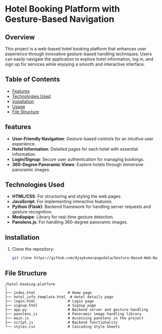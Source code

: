 # Hotel Booking Platform with Gesture-Based Navigation

## Overview

This project is a web-based hotel booking platform that enhances user experience through innovative gesture-based handling techniques. Users can easily navigate the application to explore hotel information, log in, and sign up for services while enjoying a smooth and interactive interface.

## Table of Contents

- [Features](#features)
- [Technologies Used](#technologies-used)
- [Installation](#installation)
- [Usage](#usage)
- [File Structure](#file-structure)

## features

- **User-Friendly Navigation**: Gesture-based controls for an intuitive user experience.
- **Hotel Information**: Detailed pages for each hotel with essential information.
- **Login/Signup**: Secure user authentication for managing bookings.
- **360-Degree Panoramic Views**: Explore hotels through immersive panoramic images.

## Technologies Used

- **HTML/CSS**: For structuring and styling the web pages.
- **JavaScript**: For implementing interactive features.
- **Python (Flask)**: Backend framework for handling server requests and gesture recognition.
- **Mediapipe**: Library for real-time gesture detection.
- **Panolens.js**: For handling 360-degree panoramic images.

## Installation

1. Clone the repository:
   ```bash
   git clone https://github.com/Ajaykumarpagudala/Gesture-Based-Web-Navigation-System.git
## File Structure
```
/hotel-booking-platform
│
├── index.html               # Home page
├── hotel_info_template.html  # Hotel details page
├── login.html               # Login page
├── signup.html              # Signup page
├── app.py                   # Backend server and gesture handling
├── panolens.js              # Panoramic image handling library
├── main.js                  # Accessing panolens in the project
├── script.js                # Backend functionality
└── styles.css               # Cascading Style Sheets

